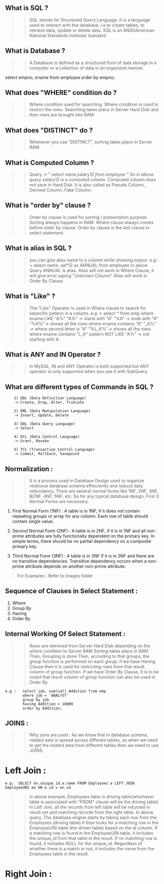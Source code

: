 ## What is SQL ?
>> SQL stands for Structured Query Language. It is a language used to interact with the database, i.e to create tables, to retrieve data, update or delete data. SQL is an ANSI(American National Standards Institute) standard. 

## What is Database ?
>> A Database is defined as a structured form of data storage in a computer or a collection of data in an organized manner.

select empno, ename from employee
order by empno;

## What does "WHERE" condition do ?
>> Where condition used for searching. Where condition is used to restrict the rows. Searching takes place in Server Hard Disk and then rows are brought into RAM.

## What does "DISTINCT" do ?
>> Whenever you use "DISTINCT", sorting takes place in Server RAM.

## What is Computed Column ?
>> Query -> " select name,salary*12 from employee "
>> So in above query salary*12 is a computed column. Computed column does not save in Hard Disk.
>> It is also called as Pseudo Column, Derived Column, Fake Column.
   
## What is "order by" clause ?
>> Order by clause is used for sorting / presentation purpose. Sorting always happens in RAM.
>> Where clause always comes before order by clause.
>> Order by clause is the last clause in select statement.

## What is alias in SQL ?  
>> you can give alias name to a column while showing output. e.g -> select name, sal*12 as ANNUAL from employee
>> In above Query ANNUAL is alias.
>> Alias will not work in Where Clause, it will give error saying "Unknown Column"
>> Alias will work in Order By Clause.

## What is "Like" ?
>> The "Like" Operator is used in Where clause to search for sepecific pattern in a column.
>  e.g -> select * from emp where ename LIKE "A%"
>> "A%" -> starts with "A"
>> "%A" -> ends with "A"
>> "%A%"-> shows all the rows where ename contains "A"
>> "_A%" -> where second letter is "A"
>> "%L_K%"-> shows all the rows where ename contains "L_K" pattern
>> NOT LIKE "A%" -> not starting with A

## What is ANY and IN Operator ? 
>> In MySQL, IN and ANY Operator is both supported but ANY operator is only supported when you use it with SubQuery.

## What are different types of Commands in SQL ?
``` 
	1) DDL (Data Definition Language)
	-> Create, Drop, Alter, Truncate
	
	2) DML (Data Manipulation Language)
	-> Insert, Update, Delete

	3) DQL (Data Query Language)
	-> Select
	
	4) DCL (Data Control Language)
	-> Grant, Revoke
	
	5) TCL (Transaction Control Language)
	-> Commit, Rollback, Savepoint
```

## Normalization :
>> It is a process used in Database Design used to organize relational database schema effieciently and reduce data redundancy.
>> There are several normal forms like 1NF, 2NF, 3NF, BCNF, 4NF, 5NF, etc. So for any typical database design, First 3 Normal Forms are necessary.
   
1) First Normal Form (1NF) :
	A table is in 1NF, if it does not contain repeating groups or array for any column.
	Each row of table should contain single value.
	
2) Second Normal Form (2NF) :
	A table is in 2NF, if it is in 1NF and all non-prime attributes are fully functionally dependent on the
	primary key.
	In simple terms, there should be no partial dependency on a composite primary key.
	
3) Third Normal Form (3NF) :
	A table is in 3NF if it is in 2NF and there are no transitive dependencies.
	Transitive dependency occurs when a non-prime attribute depends on another non-prime attribute.
	
> For Examples : Refer to Images folder

## Sequence of Clauses in Select Statement :
>>
   1) Where 
   2) Group By
   3) Having
   4) Order By
	
## Internal Working Of Select Statement :
>> Rows are retrieved from Server Hard Disk depending on the where condition to Server RAM
>> Sorting takes place in RAM
>> Then, Grouping is done
>> Then, according to that groups, the group function is performed on each group.
>> if we have Having Clause then it is used for restricting rows from that result column of group function.
>> if we have Order By Clause, it is to be noted that result column of group function can also be used in Order By.
```
e.g :   select job, sum(sal) Addition from emp 
      	where job = 'ANALYST' 	
      	group by job 
      	having Addition > 10000 
      	order by Addition; 
```

## JOINS :
>> Why joins are used : As we know that in database schema, related data is spread across different tables, so when we need to get the related data from different tables then we need to use JOINS.

# Left Join :
```
e.g:  SELECT en.unique_id,e.name FROM Employees e LEFT JOIN EmployeeUNI en ON e.id = en.id 
```
>> In above example, Employees table is driving table(whichever table is associated with "FROM" clause will be the driving table)
>> In Left Join, all the records from left table will be returned in result set and matching records from the right table.
>> In above query, The database engine starts by taking each row from the Employees (driving table)
>> It then looks for a matching row in the EmployeeUNI table (the driven table) based on the id column.
>> If a matching row is found in the EmployeeUNI table, it includes the unique_id from that table in the result.
>> If no matching row is found, it includes NULL for the unique_id.
>> Regardless of whether there is a match or not, it includes the name from the Employees table in the result.

# Right Join :
